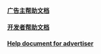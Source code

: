 #### [广告主帮助文档](https://github.com/zplayads/Help-Center/blob/master/%E5%B9%BF%E5%91%8A%E4%B8%BB%E5%B8%AE%E5%8A%A9%E6%96%87%E6%A1%A3.md)

#### [开发者帮助文档](https://github.com/zplayads/Help-Center/blob/master/%E5%BC%80%E5%8F%91%E8%80%85%E5%B8%AE%E5%8A%A9%E6%96%87%E6%A1%A3.md)

#### [Help document for advertiser](https://github.com/zplayads/Help-Center/blob/master/Help%20Doc%20for%20Advertiser.md)
